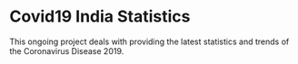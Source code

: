 # Covid19 India Statistics
 This ongoing project deals with providing the latest statistics and trends of the Coronavirus Disease 2019.
